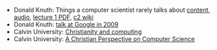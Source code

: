 * Donald Knuth: Things a computer scientist rarely talks about [content](http://web.mit.edu/jmorzins/www/knuth/gac.html), [audio](https://www-cs-faculty.stanford.edu/~knuth/things.html), [lecture 1 PDF](https://web.stanford.edu/group/cslipublications/cslipublications/pdf/1575863278.pdf), [c2 wiki](https://wiki.c2.com/?DonKnuthMitLectures)
* Donald Knuth: [talk at Google in 2009](https://www.youtube.com/watch?v=JPpk-1btGZk)
* Calvin University: [Christianity and computing](https://computing.calvin.edu/documents/christianity-and-computing.html)
* Calvin University: [A Christian Perspective on Computer Science](https://sites.calvin.edu/derek/perspective.html)
